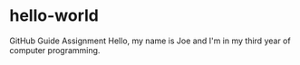 # hello-world
GitHub Guide Assignment
Hello, my name is Joe and I'm in my third year of computer programming. 
